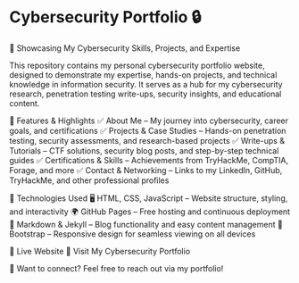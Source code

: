 # Cybersecurity Portfolio 🔒
🚀 Showcasing My Cybersecurity Skills, Projects, and Expertise

This repository contains my personal cybersecurity portfolio website, designed to demonstrate my expertise, hands-on projects, and technical knowledge in information security. It serves as a hub for my cybersecurity research, penetration testing write-ups, security insights, and educational content.

🌟 Features & Highlights
✅ About Me – My journey into cybersecurity, career goals, and certifications
✅ Projects & Case Studies – Hands-on penetration testing, security assessments, and research-based projects
✅ Write-ups & Tutorials – CTF solutions, security blog posts, and step-by-step technical guides
✅ Certifications & Skills – Achievements from TryHackMe, CompTIA, Forage, and more
✅ Contact & Networking – Links to my LinkedIn, GitHub, TryHackMe, and other professional profiles

🔧 Technologies Used
🖥 HTML, CSS, JavaScript – Website structure, styling, and interactivity
🌍 GitHub Pages – Free hosting and continuous deployment
📝 Markdown & Jekyll – Blog functionality and easy content management
📱 Bootstrap – Responsive design for seamless viewing on all devices

🔗 Live Website
📌 Visit My Cybersecurity Portfolio

📧 Want to connect? Feel free to reach out via my portfolio!

